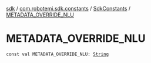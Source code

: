 [sdk](../../index.md) / [com.robotemi.sdk.constants](../index.md) / [SdkConstants](index.md) / [METADATA_OVERRIDE_NLU](./-m-e-t-a-d-a-t-a_-o-v-e-r-r-i-d-e_-n-l-u.md)

# METADATA_OVERRIDE_NLU

`const val METADATA_OVERRIDE_NLU: `[`String`](https://kotlinlang.org/api/latest/jvm/stdlib/kotlin/-string/index.html)